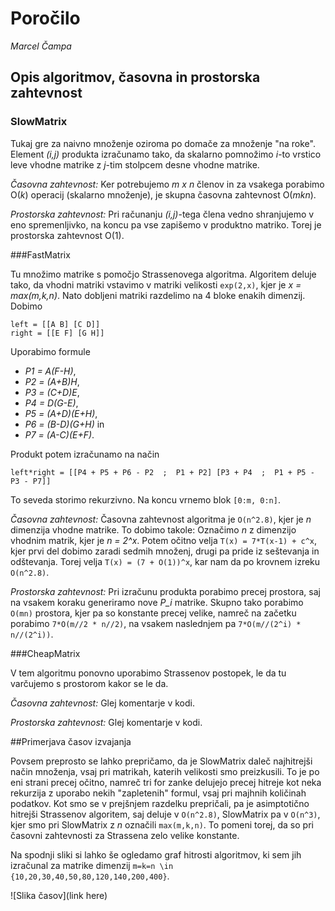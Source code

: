 # Poročilo

*Marcel Čampa*

## Opis algoritmov, časovna in prostorska zahtevnost

### SlowMatrix

Tukaj gre za naivno množenje oziroma po domače za množenje "na roke". Element *(i,j)* produkta izračunamo tako, da skalarno pomnožimo *i*-to vrstico leve vhodne matrike z *j*-tim stolpcem desne vhodne matrike.

*Časovna zahtevnost:* Ker potrebujemo *m x n* členov in za vsakega porabimo O(*k*) operacij (skalarno množenje), je skupna časovna zahtevnost O(*mkn*).

*Prostorska zahtevnost:* Pri računanju *(i,j)*-tega člena vedno shranjujemo v eno spremenljivko, na koncu pa vse zapišemo v produktno matriko. Torej je prostorska zahtevnost O(1).

###FastMatrix

Tu množimo matrike s pomočjo Strassenovega algoritma. Algoritem deluje tako, da vhodni matriki vstavimo v matriki velikosti `exp(2,x)`, kjer je *x = max(m,k,n)*. Nato dobljeni matriki razdelimo na 4 bloke enakih dimenzij. Dobimo

```
left = [[A B] [C D]]
right = [[E F] [G H]]
```

Uporabimo formule

* *P1 = A(F-H)*,
* *P2 = (A+B)H*,
* *P3 = (C+D)E*,
* *P4 = D(G-E)*,
* *P5 = (A+D)(E+H)*,
* *P6 = (B-D)(G+H)* in
* *P7 = (A-C)(E+F)*.

Produkt potem izračunamo na način

```
left*right = [[P4 + P5 + P6 - P2  ;  P1 + P2] [P3 + P4  ;  P1 + P5 - P3 - P7]]
```

To seveda storimo rekurzivno. Na koncu vrnemo blok `[0:m, 0:n]`.

*Časovna zahtevnost:* Časovna zahtevnost algoritma je `O(n^2.8)`, kjer je *n* dimenzija vhodne matrike. To dobimo takole: Označimo *n* z dimenzijo vhodnim matrik, kjer je *n = 2^x*. Potem očitno velja `T(x) = 7*T(x-1) + c^x`, kjer prvi del dobimo zaradi sedmih množenj, drugi pa pride iz seštevanja in odštevanja. Torej velja `T(x) = (7 + O(1))^x`, kar nam da po krovnem izreku `O(n^2.8)`.

*Prostorska zahtevnost:* Pri izračunu produkta porabimo precej prostora, saj na vsakem koraku generiramo nove *P_i* matrike. Skupno tako porabimo `O(mn)` prostora, kjer pa so konstante precej velike, namreč na začetku porabimo `7*O(m//2 * n//2)`, na vsakem naslednjem pa `7*O(m//(2^i) * n//(2^i))`.

###CheapMatrix

V tem algoritmu ponovno uporabimo Strassenov postopek, le da tu varčujemo s prostorom kakor se le da.

*Časovna zahtevnost:* Glej komentarje v kodi.

*Prostorska zahtevnost:* Glej komentarje v kodi.

##Primerjava časov izvajanja

Povsem preprosto se lahko prepričamo, da je SlowMatrix daleč najhitrejši način množenja, vsaj pri matrikah, katerih velikosti smo preizkusili. To je po eni strani precej očitno, namreč tri for zanke delujejo precej hitreje kot neka rekurzija z uporabo nekih "zapletenih" formul, vsaj pri majhnih količinah podatkov. Kot smo se v prejšnjem razdelku prepričali, pa je asimptotično hitrejši Strassenov algoritem, saj deluje v `O(n^2.8)`, SlowMatrix pa v `O(n^3)`, kjer smo pri SlowMatrix z *n* označili `max(m,k,n)`. To pomeni torej, da so pri časovni zahtevnosti za Strassena zelo velike konstante.

Na spodnji sliki si lahko še ogledamo graf hitrosti algoritmov, ki sem jih izračunal za matrike dimenzij `m=k=n \in {10,20,30,40,50,80,120,140,200,400}`.

![Slika časov](link here)



